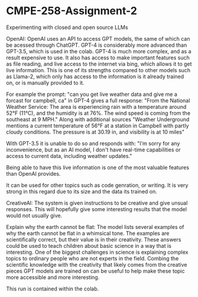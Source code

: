 # CMPE-258-Assignment-2
Experimenting with closed and open source LLMs

OpenAI: OpenAI uses an API to access GPT models, the same of which can be acessed through ChatGPT. GPT-4 is considerably more advanced than GPT-3.5, which is used in the colab. GPT-4 is much more complex, and as a result expensive to use. It also has access to make important features such as file reading, and live access to the internet via bing, which allows it to get live information. This is one of its strengths compared to other models such as Llama-2, which only has access to the information is it already trained on, or is manually provided to it.

For example the prompt: "can you get live weather data and give me a forcast for campbell, ca" in GPT-4 gives a full response: "From the National Weather Service: The area is experiencing rain with a temperature around 52°F (11°C), and the humidity is at 76%. The wind speed is coming from the southeast at 9 MPH." Along with additional sources "Weather Underground mentions a current temperature of 56°F at a station in Campbell with partly cloudy conditions. The pressure is at 30.19 in, and visibility is at 10 miles"

With GPT-3.5 it is unable to do so and responds with: 
"I'm sorry for any inconvenience, but as an AI model, I don't have real-time capabilities or access to current data, including weather updates."

Being able to have this live information is one of the most valuable features than OpenAI provides.

It can be used for other topics such as code genration, or writing. It is very strong in this regard due to its size and the data its trained on.

CreativeAI: The system is given instructions to be creative and give unsual responses. This will hopefully give some interesting results that the model would not usually give.

Explain why the earth cannot be flat: The model lists several examples of why the earth cannot be flat in a whimsical tone. The examples are scientifically correct, but their value is in their creativity. These answers could be used to teach children about basic science in a way that is interesting. One of the biggest challenges in science is explaining complex topics to ordinary people who are not experts in the field. Combing the scientific knowledge with the creativity that likely comes from the creative pieces GPT models are trained on can be useful to help make these topic more accessible and more interesting.

This run is contained within the colab.



